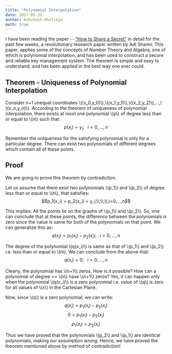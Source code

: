 ```yaml
---
title: "Polynomial Interpolation"
date: 2017-05-31
author: Ashutosh Ahelleya
math: true
---
```


I have been reading the paper -- [“How to Share a Secret”](http://passguardian.com/assets/1979_HowToShareASecret_Shamir.pdf) in detail for the past few weeks, a revolutionary research paper written by Adi Shamir. This paper, applies some of the concepts of Number Theory and Algebra, one of which is polynomial interpolation, and has been used to construct a secure and reliable key management system. The theorem is simple and easy to understand, and has been applied in the best way one ever could.

## Theorem - Uniqueness of Polynomial Interpolation

Consider n+1 unequal coordinates \\((x_0,y_0)\\),\\((x_1,y_1)\\),\\((x_2,y_2)\\),...,\\((x_n,y_n)\\). According to the theorem of uniqueness of polynomial interpolation, there exists at most one polynomial \\(p\\) of degree less than or equal to \\(n\\) such that:
$$p(x_i)=y_i;\;\;\;i=0,...,n$$

Remember the uniqueness for the satisfying polynomial is only for a particular degree. There can exist two polynomials of different degrees which contain all of these points.

## Proof
We are going to prove this theorem by contradiction.

Let us assume that there exist two polynomials \\(p_1\\) and \\(p_2\\) of degree less than or equal to \\(n\\), that satisfies:
$$p_1(x_i) = p_2(x_i) = y_i;\\;\\;\\;i=0,...,n$$

This implies: All the points lie on the graphs of \\(p_1\\) and \\(p_2\\). So, one can conclude that at these points, the difference between the polynomials is zero since the value is same for both of the polynomials on that point. We can generalize this as:
$$q(x_i) = p_1(x_i) - p_2(x_i);\;\;\; i=0,...,n$$

The degree of the polynomial \\(q(x_i)\\) is same as that of \\(p_1\\) and \\(p_2\\) i.e. less than or equal to \\(n\\). We can conclude from the above that:
$$q(x_i) = 0;\;\;\; i=0,...,n$$

Clearly, the polynomial has \\(n+1\\) zeros. How is it possible? How can a polynomial of degree <= \\(n\\) have \\(n+1\\) zeros? Yes, it can happen only when the polynomial \\(q(x_i)\\) is a zero polynomial i.e. value of \\(q\\) is zero for all values of \\(x\\) in the Cartesian Plane.

Now, since \\(q\\) is a zero polynomial, we can write:
$$q(x_i) = p_1(x_i) - p_2(x_i)$$
$$0 = p_1(x_i) - p_2(x_i)$$
$$p_1(x_i) = p_2(x_i)$$

Thus we have proved that the polynomials \\(p_2\\) and \\(p_1\\) are identical polynomials, making our assumption wrong. Hence, we have proved the theorem mentioned above by method of contradiction!
